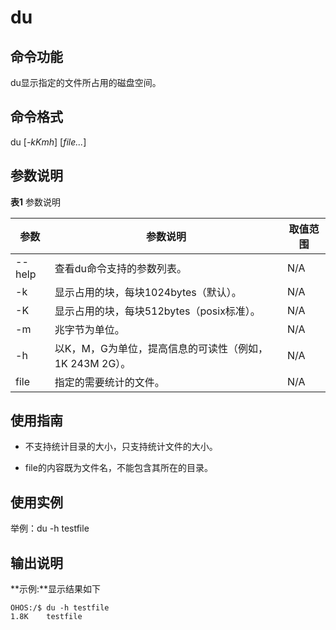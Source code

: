 # du


## 命令功能

du显示指定的文件所占用的磁盘空间。


## 命令格式

du [_-kKmh_] [_file..._]


## 参数说明

  **表1** 参数说明

| 参数 | 参数说明 | 取值范围 | 
| -------- | -------- | -------- |
| --help | 查看du命令支持的参数列表。 | N/A | 
| -k | 显示占用的块，每块1024bytes（默认）。 | N/A | 
| -K | 显示占用的块，每块512bytes（posix标准）。 | N/A | 
| -m | 兆字节为单位。 | N/A | 
| -h | 以K，M，G为单位，提高信息的可读性（例如，1K&nbsp;243M&nbsp;2G）。 | N/A | 
| file | 指定的需要统计的文件。 | N/A | 


## 使用指南

- 不支持统计目录的大小，只支持统计文件的大小。

- file的内容既为文件名，不能包含其所在的目录。


## 使用实例

举例：du -h testfile


## 输出说明

**示例:**显示结果如下

  
```
OHOS:/$ du -h testfile
1.8K    testfile
```
